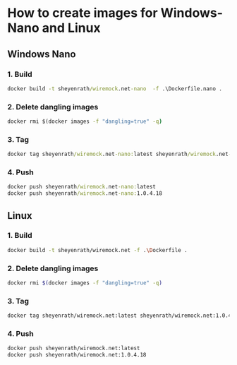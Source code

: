 # How to create images for Windows-Nano and Linux

## Windows Nano

### 1. Build

``` cmd
docker build -t sheyenrath/wiremock.net-nano  -f .\Dockerfile.nano .
```

### 2. Delete dangling images

``` cmd
docker rmi $(docker images -f "dangling=true" -q)
```

### 3. Tag

``` cmd
docker tag sheyenrath/wiremock.net-nano:latest sheyenrath/wiremock.net-nano:1.0.4.18
```

### 4. Push

``` cmd
docker push sheyenrath/wiremock.net-nano:latest
docker push sheyenrath/wiremock.net-nano:1.0.4.18
```

## Linux

### 1. Build

``` sh
docker build -t sheyenrath/wiremock.net -f .\Dockerfile .
```

### 2. Delete dangling images

``` sh
docker rmi $(docker images -f "dangling=true" -q)
```

### 3. Tag

``` sh
docker tag sheyenrath/wiremock.net:latest sheyenrath/wiremock.net:1.0.4.18
```

### 4. Push

``` sh
docker push sheyenrath/wiremock.net:latest
docker push sheyenrath/wiremock.net:1.0.4.18
```